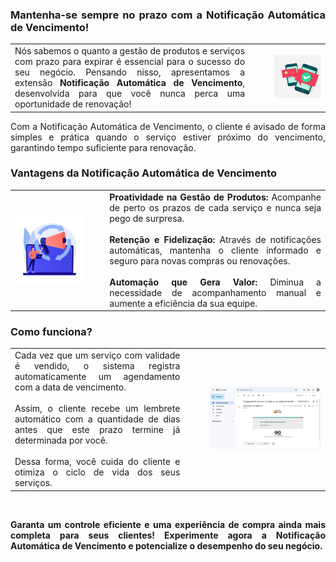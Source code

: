 <div style="text-align: justify">

### Mantenha-se sempre no prazo com a Notificação Automática de Vencimento!

| | | |
|-|-|-|
|Nós sabemos o quanto a gestão de produtos e serviços com prazo para expirar é essencial para o sucesso do seu negócio. Pensando nisso, apresentamos a extensão **Notificação Automática de Vencimento**, desenvolvida para que você nunca perca uma oportunidade de renovação! | <p style="color: white;"> ___ </p>| ![](https://github.com/Gestao-Online/public-docs/blob/9d1512d96ba28c7fbbc3128249e84e61fdeea5a7/erp-v2/marketplace/extensions/br.com.notificacao-automatica-agendamento.gestao-online/assets/extensao_notificacao_auto_01.png?raw=true)|

Com a Notificação Automática de Vencimento, o cliente é avisado de forma simples e prática quando o serviço estiver próximo do vencimento, garantindo tempo suficiente para renovação.

### Vantagens da Notificação Automática de Vencimento

| | | |
|-|-|-|
|<div><img src="https://github.com/Gestao-Online/public-docs/blob/5f37f08ba6ac0040a756f48e9f9e42ae0a55814c/erp-v2/assets/marketplace/go_notificacoes_auto/vantagens_notifica_auto.png?raw=true" alt="0" width="400"></div> |<p style="color: white;">__</p>|**Proatividade na Gestão de Produtos:** Acompanhe de perto os prazos de cada serviço e nunca seja pego de surpresa.<br><br>**Retenção e Fidelização:** Através de notificações automáticas, mantenha o cliente informado e seguro para novas compras ou renovações.<br><br>**Automação que Gera Valor:** Diminua a necessidade de acompanhamento manual e aumente a eficiência da sua equipe.  |

### Como funciona?

| | | |
|-|-|-|
|Cada vez que um serviço com validade é vendido, o sistema registra automaticamente um agendamento com a data de vencimento. <br><br>Assim, o cliente recebe um lembrete automático com a quantidade de dias antes que este prazo termine já determinada por você.<br><br>Dessa forma, você cuida do cliente e otimiza o ciclo de vida dos seus serviços.|<p style="color: white;"> ___ </p>|<div><img src="https://github.com/Gestao-Online/public-docs/blob/5f37f08ba6ac0040a756f48e9f9e42ae0a55814c/erp-v2/assets/marketplace/go_notificacoes_auto/modelo_email.png?raw=true" alt="0" width="900"></div>|

<br>

**Garanta um controle eficiente e uma experiência de compra ainda mais completa para seus clientes! Experimente agora a Notificação Automática de Vencimento e potencialize o desempenho do seu negócio.**

</div>